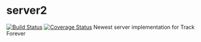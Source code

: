 # server2

[![Build Status](https://travis-ci.org/cse403trackforever/server2.svg?branch=master)](https://travis-ci.org/cse403trackforever/server2)
[![Coverage Status](https://coveralls.io/repos/github/cse403trackforever/server2/badge.svg?branch=master)](https://coveralls.io/github/cse403trackforever/server2?branch=master)
Newest server implementation for Track Forever
